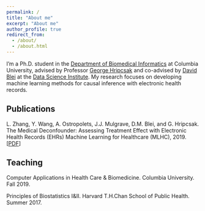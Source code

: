 ```yaml
---
permalink: /
title: "About me"
excerpt: "About me"
author_profile: true
redirect_from: 
  - /about/
  - /about.html
---
```

I’m a Ph.D. student in the [Department of Biomedical Informatics](https://www.dbmi.columbia.edu) at Columbia University, advised by Professor [George Hripcsak](http://people.dbmi.columbia.edu/hripcsak/) and co-advised by [David Blei](http://www.cs.columbia.edu/~blei/) at the [Data Science Institute](https://datascience.columbia.edu). My research focuses on developing machine learning methods for causal inference with electronic health records. 

Publications
------
L. Zhang, Y. Wang, A. Ostropolets, J.J. Mulgrave, D.M. Blei, and G. Hripcsak. The Medical Deconfounder: Assessing Treatment Effect with Electronic Health Records (EHRs)
Machine Learning for Healthcare (MLHC), 2019.   
[[PDF](https://arxiv.org/pdf/1904.02098.pdf)]

Teaching
------
Computer Applications in Health Care & Biomedicine. Columbia University. Fall 2019.

Principles of Biostatistics I&II. Harvard T.H.Chan School of Public Health. Summer 2017.
